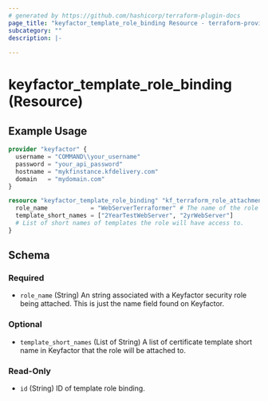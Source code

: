 ```yaml
---
# generated by https://github.com/hashicorp/terraform-plugin-docs
page_title: "keyfactor_template_role_binding Resource - terraform-provider-keyfactor"
subcategory: ""
description: |-
  
---
```


# keyfactor_template_role_binding (Resource)



## Example Usage

```terraform
provider "keyfactor" {
  username = "COMMAND\\your_username"
  password = "your_api_password"
  hostname = "mykfinstance.kfdelivery.com"
  domain   = "mydomain.com"
}

resource "keyfactor_template_role_binding" "kf_terraform_role_attachment" {
  role_name            = "WebServerTerraformer" # The name of the role to grant template access to.
  template_short_names = ["2YearTestWebServer", "2yrWebServer"]
  # List of short names of templates the role will have access to.
}
```

<!-- schema generated by tfplugindocs -->
## Schema

### Required

- `role_name` (String) An string associated with a Keyfactor security role being attached. This is just the name field found on Keyfactor.

### Optional

- `template_short_names` (List of String) A list of certificate template short name in Keyfactor that the role will be attached to.

### Read-Only

- `id` (String) ID of template role binding.


